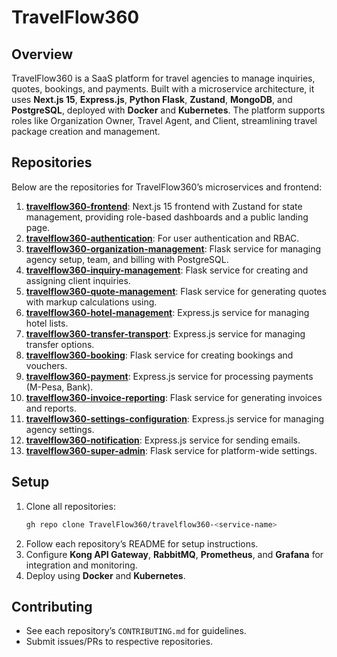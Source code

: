 # TravelFlow360

## Overview
TravelFlow360 is a SaaS platform for travel agencies to manage inquiries, quotes, bookings, and payments. Built with a microservice architecture, it uses **Next.js 15**, **Express.js**, **Python Flask**, **Zustand**, **MongoDB**, and **PostgreSQL**, deployed with **Docker** and **Kubernetes**. The platform supports roles like Organization Owner, Travel Agent, and Client, streamlining travel package creation and management.

## Repositories
Below are the repositories for TravelFlow360’s microservices and frontend:

1. **[travelflow360-frontend](https://github.com/TravelFlow360/travelflow360-frontend)**: Next.js 15 frontend with Zustand for state management, providing role-based dashboards and a public landing page.
2. **[travelflow360-authentication](https://github.com/TravelFlow360/travelflow360-authentication)**: For user authentication and RBAC.
3. **[travelflow360-organization-management](https://github.com/TravelFlow360/travelflow360-organization-management)**: Flask service for managing agency setup, team, and billing with PostgreSQL.
4. **[travelflow360-inquiry-management](https://github.com/TravelFlow360/travelflow360-inquiry-management)**: Flask service for creating and assigning client inquiries.
5. **[travelflow360-quote-management](https://github.com/TravelFlow360/travelflow360-quote-management)**: Flask service for generating quotes with markup calculations using.
6. **[travelflow360-hotel-management](https://github.com/TravelFlow360/travelflow360-hotel-management)**: Express.js service for managing hotel lists.
7. **[travelflow360-transfer-transport](https://github.com/TravelFlow360/travelflow360-transfer-transport)**: Express.js service for managing transfer options.
8. **[travelflow360-booking](https://github.com/TravelFlow360/travelflow360-booking)**: Flask service for creating bookings and vouchers.
9. **[travelflow360-payment](https://github.com/TravelFlow360/travelflow360-payment)**: Express.js service for processing payments (M-Pesa, Bank).
10. **[travelflow360-invoice-reporting](https://github.com/TravelFlow360/travelflow360-invoice-reporting)**: Flask service for generating invoices and reports.
11. **[travelflow360-settings-configuration](https://github.com/TravelFlow360/travelflow360-settings-configuration)**: Express.js service for managing agency settings.
12. **[travelflow360-notification](https://github.com/TravelFlow360/travelflow360-notification)**: Express.js service for sending emails.
13. **[travelflow360-super-admin](https://github.com/TravelFlow360/travelflow360-super-admin)**: Flask service for platform-wide settings.

## Setup
1. Clone all repositories:
   ```bash
   gh repo clone TravelFlow360/travelflow360-<service-name>
   ```
2. Follow each repository’s README for setup instructions.
3. Configure **Kong API Gateway**, **RabbitMQ**, **Prometheus**, and **Grafana** for integration and monitoring.
4. Deploy using **Docker** and **Kubernetes**.

## Contributing
- See each repository’s `CONTRIBUTING.md` for guidelines.
- Submit issues/PRs to respective repositories.
